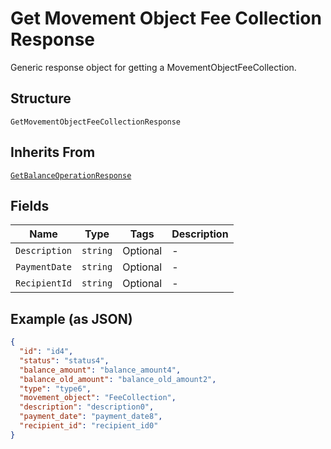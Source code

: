
# Get Movement Object Fee Collection Response

Generic response object for getting a MovementObjectFeeCollection.

## Structure

`GetMovementObjectFeeCollectionResponse`

## Inherits From

[`GetBalanceOperationResponse`](../../doc/models/get-balance-operation-response.md)

## Fields

| Name | Type | Tags | Description |
|  --- | --- | --- | --- |
| `Description` | `string` | Optional | - |
| `PaymentDate` | `string` | Optional | - |
| `RecipientId` | `string` | Optional | - |

## Example (as JSON)

```json
{
  "id": "id4",
  "status": "status4",
  "balance_amount": "balance_amount4",
  "balance_old_amount": "balance_old_amount2",
  "type": "type6",
  "movement_object": "FeeCollection",
  "description": "description0",
  "payment_date": "payment_date8",
  "recipient_id": "recipient_id0"
}
```


